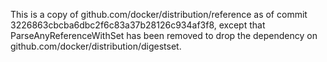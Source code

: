 This is a copy of github.com/docker/distribution/reference as of commit 3226863cbcba6dbc2f6c83a37b28126c934af3f8,
except that ParseAnyReferenceWithSet has been removed to drop the dependency on github.com/docker/distribution/digestset.